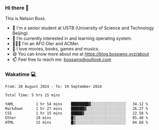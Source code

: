 ### Hi there 👋

<!--
**bosswnx/bosswnx** is a ✨ _special_ ✨ repository because its `README.md` (this file) appears on your GitHub profile.

Here are some ideas to get you started:

- 🔭 I’m currently working on ...
- 🌱 I’m currently learning ...
- 👯 I’m looking to collaborate on ...
- 🤔 I’m looking for help with ...
- 💬 Ask me about ...
- 📫 How to reach me: ...
- 😄 Pronouns: ...
- ⚡ Fun fact: ...
-->

This is Nelson Boss.

- 🏫 I'm a senior student at USTB (University of Science and Technology Beijing).
- 🌱 I’m currently interested in and learning operating system.
- 🧑🏻‍💻 I'm an AFO OIer and ACMer.
- 🥰 I love movies, books, games and musics.
- 😄 You can know more about me at https://blog.bosswnx.xyz/about
- 📫 Feel free to reach me: bosswnx@outlook.com

### Wakatime 💻

<!--START_SECTION:waka-->

```txt
From: 20 August 2024 - To: 19 September 2024

Total Time: 5 hrs 15 mins

YAML          1 hr 54 mins    ████████▓░░░░░░░░░░░░░░░░   34.12 %
Markdown      1 hr 27 mins    ██████▓░░░░░░░░░░░░░░░░░░   26.27 %
CSS           1 hr 15 mins    █████▓░░░░░░░░░░░░░░░░░░░   22.58 %
Other         18 mins         █▒░░░░░░░░░░░░░░░░░░░░░░░   05.48 %
HTML          15 mins         █▒░░░░░░░░░░░░░░░░░░░░░░░   04.68 %
```

<!--END_SECTION:waka-->
